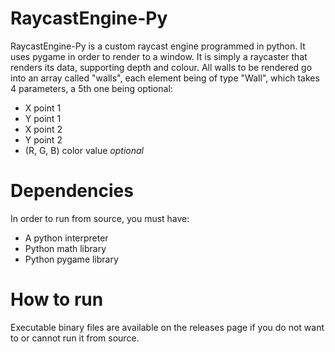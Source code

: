 # RaycastEngine-Py

RaycastEngine-Py is a custom raycast engine programmed in python.
It uses pygame in order to render to a window.
It is simply a raycaster that renders its data, supporting depth and colour.
All walls to be rendered go into an array called "walls", each element being of type "Wall", which takes 4 parameters, a 5th one being optional:
  - X point 1
  - Y point 1
  - X point 2
  - Y point 2
  - (R, G, B) color value *optional*

# Dependencies

In order to run from source, you must have:
 - A python interpreter
 - Python math library
 - Python pygame library

# How to run

Executable binary files are available on the releases page if you do not want to or cannot run it from source.
